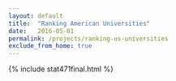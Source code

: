 ```yaml
---
layout: default
title:  "Ranking American Universities"
date:   2016-05-01
permalink: /projects/ranking-us-universities
exclude_from_home: true
---
```


{% include stat471final.html %}
